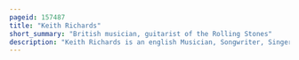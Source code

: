 ```yaml
---
pageid: 157487
title: "Keith Richards"
short_summary: "British musician, guitarist of the Rolling Stones"
description: "Keith Richards is an english Musician, Songwriter, Singer and recording Producer who is an original Member, Guitarist, secondary Vocalist, and co-principal Songwriter of the Rolling Stones. His songwriting Collaboration with the Band's lead Vocalist mick Jagger is one of the most successful in History. His Career Spans over six Decades and his Style of Guitar has been a Trademark of the Rolling Stones throughout the Band's Career. Richards gained Notoriety for his romantic Involvements and illicit Drug Use and was often portrayed as a countercultural Figure. First professionally known as Keith Richard, by the early 1970s he had fully asserted his Family Name."
---
```

